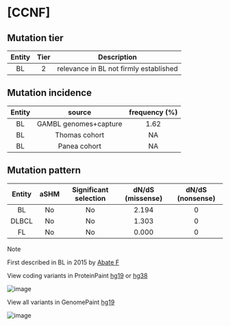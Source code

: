 # [CCNF]

## Mutation tier

|Entity|Tier|Description                           |
|:------:|:----:|--------------------------------------|
|BL    |2   |relevance in BL not firmly established|
## Mutation incidence

|Entity|source               |frequency (%)|
|:------:|:---------------------:|:-------------:|
|BL    |GAMBL genomes+capture|1.62         |
|BL    |Thomas cohort        |  NA         |
|BL    |Panea cohort         |  NA         |

## Mutation pattern

|Entity|aSHM|Significant selection|dN/dS (missense)|dN/dS (nonsense)|
|:------:|:----:|:---------------------:|:----------------:|:----------------:|
|BL    |No  |No                   |2.194           |0               |
|DLBCL |No  |No                   |1.303           |0               |
|FL    |No  |No                   |0.000           |0               |


> [!NOTE]
> First described in BL in 2015 by [Abate F](https://pubmed.ncbi.nlm.nih.gov/26468873)

View coding variants in ProteinPaint [hg19](https://www.bcgsc.ca/downloads/morinlab/GAMBL/test/genes/CCNF_protein.html)  or [hg38](https://www.bcgsc.ca/downloads/morinlab/GAMBL/test/genes/CCNF_protein_hg38.html)

![image](../../images/proteinpaint/CCNF_NM_001761.svg)

View all variants in GenomePaint [hg19](https://www.bcgsc.ca/downloads/morinlab/GAMBL/test/genes/CCNF.html)

![image](../../images/proteinpaint/CCNF.svg)
